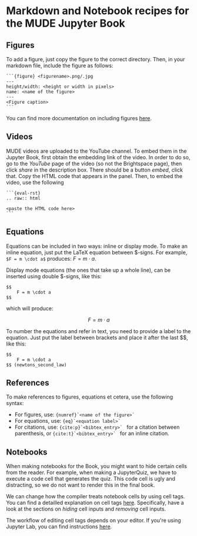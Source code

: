 # Markdown and Notebook recipes for the MUDE Jupyter Book

## Figures

To add a figure, just copy the figure to the correct directory. Then, in your markdown file, include the figure as follows:

    ```{figure} <figurename>.png/.jpg
    ---
    height/width: <height or width in pixels>
    name: <name of the figure>
    ---
    <Figure caption>
    ```

You can find more documentation on including figures [here](https://jupyterbook.org/en/stable/content/figures.html).

## Videos

MUDE videos are uploaded to the YouTube channel. To embed them in the Jupyter Book, first obtain the embedding link of the video. In order to do so, go to the *YouTube* page of the video (so not the Brightspace page), then click *share* in the description box. There should be a button *embed*, click that. Copy the HTML code that appears in the panel. Then, to embed the video, use the following 

    ```{eval-rst}
    .. raw:: html
    
    <paste the HTML code here>
    ```

## Equations

Equations can be included in two ways: inline or display mode. To make an inline equation, just put the LaTeX equation between \$-signs. For example, `$F = m \cdot a$` produces: $F = m \cdot a$. 

Display mode equations (the ones that take up a whole line), can be inserted using double \$-signs, like this:

    $$
        F = m \cdot a
    $$

which will produce:

$$
    F = m \cdot a
$$

To number the equations and refer in text, you need to provide a label to the equation. Just put the label between brackets and place it after the last \$\$, like this:

    $$
        F = m \cdot a
    $$ (newtons_second_law)

## References

To make references to figures, equations et cetera, use the following syntax:

- For figures, use: ``{numref}`<name of the figure>` ``
- For equations, use: ``{eq}`<equation label>` ``
- For citations, use: ``{cite:p}`<bibtex_entry>` `` for a citation between parenthesis, or ``{cite:t}`<bibtex_entry>` `` for an inline citation.

## Notebooks

When making notebooks for the Book, you might want to hide certain cells from the reader. For example, when making a JupyterQuiz, we have to execute a code cell that generates the quiz. This code cell is ugly and distracting, so we do not want to render this in the final book. 

We can change how the compiler treats notebook cells by using cell tags. You can find a detailled explanation on cell tags [here](https://jupyterbook.org/en/stable/interactive/hiding.html?highlight=cell%20tag). Specifically, have a look at the sections on *hiding* cell inputs and *removing* cell inputs. 

The workflow of editing cell tags depends on your editor. If you're using Jupyter Lab, you can find instructions [here](https://jupyterbook.org/en/stable/content/metadata.html#jupyter-cell-tags). 